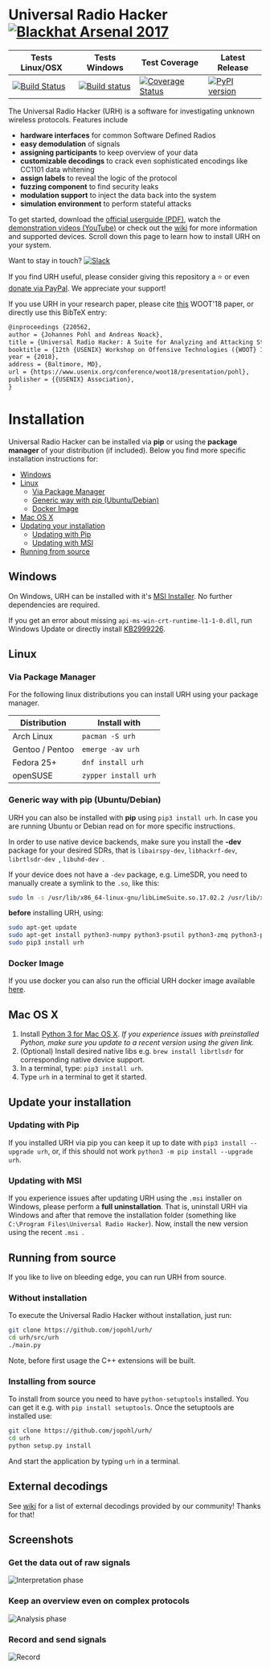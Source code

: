 # Universal Radio Hacker [![Blackhat Arsenal 2017](https://rawgit.com/toolswatch/badges/master/arsenal/usa/2017.svg)](http://www.toolswatch.org/2017/06/the-black-hat-arsenal-usa-2017-phenomenal-line-up-announced/)


| Tests Linux/OSX  | Tests Windows | Test Coverage | Latest Release |
| ------------- | ------------- | ------------- | -------- |  
|[![Build Status](https://travis-ci.org/jopohl/urh.svg?branch=master)](https://travis-ci.org/jopohl/urh) | [![Build status](https://ci.appveyor.com/api/projects/status/8gxwx98ytrl5y3kt/branch/master?svg=true)](https://ci.appveyor.com/project/jopohl/urh/branch/master) | [![Coverage Status](https://coveralls.io/repos/github/jopohl/urh/badge.svg?branch=master)](https://coveralls.io/github/jopohl/urh?branch=master) | [![PyPI version](https://badge.fury.io/py/urh.svg)](https://badge.fury.io/py/urh) |


The Universal Radio Hacker (URH) is a software for investigating unknown wireless protocols. Features include

* __hardware interfaces__ for common Software Defined Radios
* __easy demodulation__ of signals
* __assigning participants__ to keep overview of your data
* __customizable decodings__ to crack even sophisticated encodings like CC1101 data whitening
* __assign labels__ to reveal the logic of the protocol
* __fuzzing component__ to find security leaks
* __modulation support__ to inject the data back into the system
* __simulation environment__ to perform stateful attacks

To get started, download the [official userguide (PDF)](https://github.com/jopohl/urh/releases/download/v2.0.0/userguide.pdf), watch the [demonstration videos (YouTube)](https://www.youtube.com/watch?v=kuubkTDAxwA&index=1&list=PLlKjreY6G-1EKKBs9sucMdk8PwzcFuIPB)
or check out the [wiki](https://github.com/jopohl/urh/wiki) for more information and supported devices. Scroll down this page to learn how to install URH on your system.

Want to stay in touch? [![Slack](https://img.shields.io/badge/chat-on%20slack-blue.svg)](https://join.slack.com/t/stralsundsecurity/shared_invite/enQtMjEwOTIxNzMzODc3LWU4ZWIzMTQ3NDAyNjkzODBhZTJiZDNmN2U0MTA4ZTM1MjhhNTNiYTc4YzQ5MDk2NjU5YzMxOWJmMDQyZDczYjg)

If you find URH useful, please consider giving this repository a :star: or even [donate via PayPal](https://www.paypal.com/cgi-bin/webscr?cmd=_s-xclick&hosted_button_id=6WDFF59DL56Z2). We appreciate your support!

If you use URH in your research paper, please cite [this](https://www.usenix.org/conference/woot18/presentation/pohl) WOOT'18 paper, or directly use this BibTeX entry:
```latex
@inproceedings {220562,
author = {Johannes Pohl and Andreas Noack},
title = {Universal Radio Hacker: A Suite for Analyzing and Attacking Stateful Wireless Protocols},
booktitle = {12th {USENIX} Workshop on Offensive Technologies ({WOOT} 18)},
year = {2018},
address = {Baltimore, MD},
url = {https://www.usenix.org/conference/woot18/presentation/pohl},
publisher = {{USENIX} Association},
}
```

# Installation
Universal Radio Hacker can be installed via __pip__ or using the __package manager__ of your distribution (if included).
Below you find more specific installation instructions for:
- [Windows](#windows)
- [Linux](#linux)
  - [Via Package Manager](#via-package-manager)
  - [Generic way with pip (Ubuntu/Debian)](#generic-way-with-pip-ubuntudebian)
  - [Docker Image](#docker-image)
- [Mac OS X](#mac-os-x)
- [Updating your installation](#update-your-installation)
  - [Updating with Pip](#updating-with-pip)
  - [Updating with MSI](#updating-with-msi)
- [Running from source](#running-from-source)


## Windows
On Windows, URH can be installed with it's [MSI Installer](https://github.com/jopohl/urh/releases). No further dependencies are required.
 
If you get an error about missing ``` api-ms-win-crt-runtime-l1-1-0.dll ```, run Windows Update or directly install [KB2999226](https://support.microsoft.com/en-us/help/2999226/update-for-universal-c-runtime-in-windows).

## Linux
### Via Package Manager
For the following linux distributions you can install URH using your package manager.

| Distribution  | Install with |
| ------------- | ------------- |
|  Arch Linux  |  ``` pacman -S urh ```  |
|  Gentoo / Pentoo  | ``` emerge -av urh ``` |
| Fedora 25+ | ``` dnf install urh ```  |
| openSUSE  | ``` zypper install urh ```  |


### Generic way with pip (Ubuntu/Debian)
URH you can also be installed with __pip__ using ```pip3 install urh```. 
In case you are running Ubuntu or Debian read on for more specific instructions.

In order to use native device backends, make sure you install the __-dev__ package for your desired SDRs, that is ``` libairspy-dev ```, ``` libhackrf-dev ```, ``` librtlsdr-dev  ```, ``` libuhd-dev  ```.

If your device does not have a ``` -dev ``` package, e.g. LimeSDR, you need to manually create a symlink to the ``` .so ```, like this:
```bash
sudo ln -s /usr/lib/x86_64-linux-gnu/libLimeSuite.so.17.02.2 /usr/lib/x86_64-linux-gnu/libLimeSuite.so
```

__before__ installing URH, using:

```bash
sudo apt-get update
sudo apt-get install python3-numpy python3-psutil python3-zmq python3-pyqt5 g++ libpython3-dev python3-pip cython3
sudo pip3 install urh
```

### Docker Image
If you use docker you can also run the official URH docker image available [here](https://hub.docker.com/r/jopohl/urh/).

## Mac OS X
1. Install [Python 3 for Mac OS X](https://www.python.org/downloads/mac-osx/). 
   _If you experience issues with preinstalled Python, make sure you update to a recent version using the given link._
2. (Optional) Install desired native libs e.g. ``` brew install librtlsdr ``` for 
corresponding native device support.
3. In a terminal, type: ``` pip3 install urh ```.
4. Type ``` urh ``` in a terminal to get it started.

## Update your installation
### Updating with Pip
If you installed URH via pip you can keep it up to date with ``` pip3 install --upgrade urh ```, or, if this should not work ``` python3 -m pip install --upgrade urh ```.

### Updating with MSI
If you experience issues after updating URH using the ``` .msi ``` installer on Windows, please perform a __full uninstallation__. That is, uninstall URH via Windows and after that remove the installation folder (something like ``` C:\Program Files\Universal Radio Hacker ```). Now, install the new version using the recent ```.msi ```.

## Running from source
If you like to live on bleeding edge, you can run URH from source.

### Without installation
To execute the Universal Radio Hacker without installation, just run:
```bash
git clone https://github.com/jopohl/urh/
cd urh/src/urh
./main.py
```

Note, before first usage the C++ extensions will be built.

### Installing from source
To install from source you need to have ``` python-setuptools ``` installed. You can get it e.g. with ``` pip install setuptools ```. 
Once the setuptools are installed use: 
```bash
git clone https://github.com/jopohl/urh/
cd urh
python setup.py install
```

And start the application by typing ``` urh ``` in a terminal.

## External decodings
See [wiki](https://github.com/jopohl/urh/wiki/External-decodings) for a list of external decodings provided by our community! Thanks for that!

## Screenshots
### Get the data out of raw signals
![Interpretation phase](http://i.imgur.com/Wy17Zv3.png)

### Keep an overview even on complex protocols
 ![Analysis phase](http://i.imgur.com/ubAL3pE.png)

### Record and send signals
 ![Record](http://i.imgur.com/BfQpg23.png)
